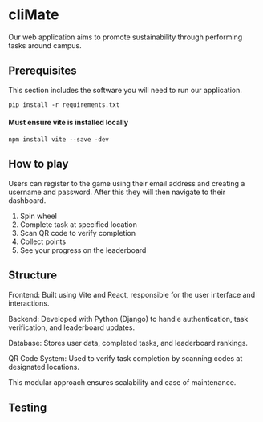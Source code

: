 # cliMate
Our web application aims to promote sustainability through performing tasks around campus.

## Prerequisites
This section includes the software you will need to run our application. 

`pip install -r requirements.txt`

#### Must ensure vite is installed locally

`npm install vite --save -dev`

## How to play 
Users can register to the game using their email address and creating a username and password. After this they will then navigate to their dashboard.
1. Spin wheel
2. Complete task at specified location
3. Scan QR code to verify completion
4. Collect points
5. See your progress on the leaderboard

## Structure

Frontend: Built using Vite and React, responsible for the user interface and interactions.

Backend: Developed with Python (Django) to handle authentication, task verification, and leaderboard updates.

Database: Stores user data, completed tasks, and leaderboard rankings.

QR Code System: Used to verify task completion by scanning codes at designated locations.

This modular approach ensures scalability and ease of maintenance.

## Testing
